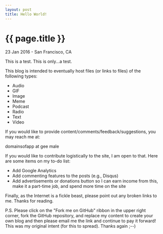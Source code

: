 ```yaml
---
layout: post
title: Hello World!
---
```


{{ page.title }}
================

<p class="meta">23 Jan 2016 - San Francisco, CA</p>

This is a test. This is only...a test.

This blog is intended to eventually host files (or links to files) of the following types:
* Audio
* GIF
* Image
* Meme
* Podcast
* Radio
* Text
* Video

If you would like to provide content/comments/feedback/suggestions, you may reach me at:

domainsofapp at gee male

If you would like to contribute logistically to the site, I am open to that. Here are some items on my to-do list:

* Add Google Analytics
* Add commenting features to the posts (e.g., Disqus)
* Add advertisements or donations button so I can earn income from this, make it a part-time job, and spend more time on the site

Finally, as the Internet is a fickle beast, please point out any broken links to me. Thanks for reading.

P.S. Please click on the "Fork me on GitHub" ribbon in the upper right corner, fork the GitHub repository, and replace my content to create your own blog and then please email me the link and continue to pay it forward! This was my original intent (for this to spread). Thanks again ;--)